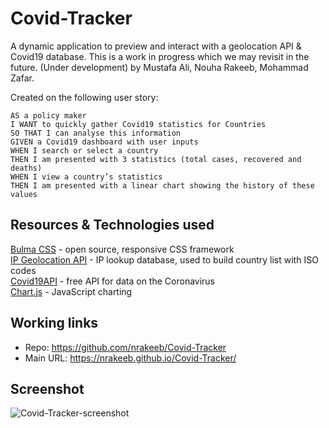 # Covid-Tracker

A dynamic application to preview and interact with a geolocation API & Covid19 database.
This is a work in progress which we may revisit in the future. 
(Under development) by Mustafa Ali, Nouha Rakeeb, Mohammad Zafar. 

Created on the following user story:

```
AS a policy maker
I WANT to quickly gather Covid19 statistics for Countries
SO THAT I can analyse this information 
GIVEN a Covid19 dashboard with user inputs
WHEN I search or select a country 
THEN I am presented with 3 statistics (total cases, recovered and deaths) 
WHEN I view a country’s statistics
THEN I am presented with a linear chart showing the history of these values

```

## Resources & Technologies used  

[Bulma CSS](https://bulma.io/) - open source, responsive CSS framework  
[IP Geolocation API](https://ipgeolocation.io/) - IP lookup database, used to build country list with ISO codes  
[Covid19API](https://covid19api.com/) - free API for data on the Coronavirus  
[Chart.js](https://www.chartjs.org/) - JavaScript charting

## Working links 
* Repo: https://github.com/nrakeeb/Covid-Tracker
* Main URL: https://nrakeeb.github.io/Covid-Tracker/

## Screenshot
![Covid-Tracker-screenshot](assets/G7-Covid-Tracker-screenshot.png)
